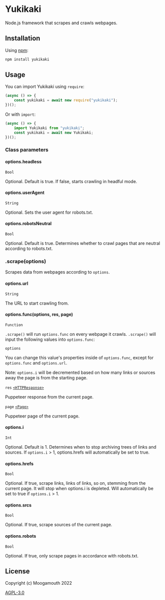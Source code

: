 # Yukikaki
Node.js framework that scrapes and crawls webpages.

## Installation
Using [npm](https://www.npmjs.com/):

```bash
npm install yukikaki
```

## Usage

You can import Yukikaki using `require`:
```js
(async () => {
    const yukikaki = await new require("yukikaki");
})();
```

Or with `import`:
```js
(async () => {
    import Yukikaki from "yukikaki";
    const yukikaki = await new Yukikaki;
})();
```

### Class parameters

#### options.headless
`Bool`

Optional. Default is true. If false, starts crawling in headful mode.

#### options.userAgent
`String`

Optional. Sets the user agent for robots.txt.

#### options.robotsNeutral

`Bool`

Optional. Default is true. Determines whether to crawl pages that are neutral according to robots.txt.

### .scrape(options)
Scrapes data from webpages according to `options`.

#### options.url
`String`

The URL to start crawling from.

#### options.func(options, res, page)
`Function`

`.scrape()` will run `options.func` on every webpage it crawls. `.scrape()` will input the following values into `options.func`:

`options`

You can change this value's properties inside of `options.func`, except for `options.func` and `options.url`.

Note: `options.i` will be decremented based on how many links or sources away the page is from the starting page.

`res`
[`<HTTPResponse>`](https://pptr.dev/api/puppeteer.httpresponse)

Puppeteer response from the current page.

`page`
[`<Page>`](https://pptr.dev/api/puppeteer.page)

Puppeteer page of the current page.

#### options.i
`Int`

Optional. Default is 1. Determines when to stop archiving trees of links and sources. If `options.i` > 1, options.hrefs will automatically be set to true.

#### options.hrefs
`Bool`

Optional. If true, scrape links, links of links, so on, stemming from the current page. It will stop when options.i is depleted. Will automatically be set to true if `options.i` > 1.

#### options.srcs
`Bool`

Optional. If true, scrape sources of the current page.

#### options.robots
`Bool`

Optional. If true, only scrape pages in accordance with robots.txt.

## License

Copyright (c) Moogamouth 2022

[AGPL-3.0](https://choosealicense.com/licenses/agpl-3.0/)
